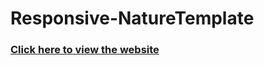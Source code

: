 # Responsive-NatureTemplate
<h3>
<a href="https://namastenature.netlify.app/"target=_blank> Click here to view the website</a></h3>
